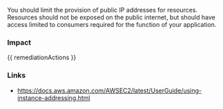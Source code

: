
You should limit the provision of public IP addresses for resources. Resources should not be exposed on the public internet, but should have access limited to consumers required for the function of your application.


### Impact
<!-- Add Impact here -->

<!-- DO NOT CHANGE -->
{{ remediationActions }}

### Links
- https://docs.aws.amazon.com/AWSEC2/latest/UserGuide/using-instance-addressing.html


